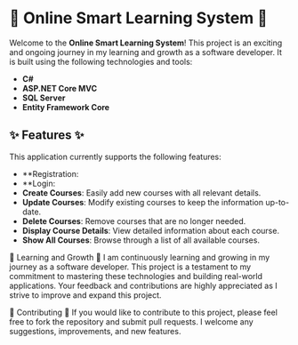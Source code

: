 # 🌟 Online Smart Learning System 🌟

Welcome to the **Online Smart Learning System**! This project is an exciting and ongoing journey in my learning and growth as a software developer. It is built using the following technologies and tools:

- **C#**
- **ASP.NET Core MVC**
- **SQL Server**
- **Entity Framework Core**

## ✨ Features ✨

This application currently supports the following features:

- **Registration:
- **Login:
- **Create Courses**: Easily add new courses with all relevant details.
- **Update Courses**: Modify existing courses to keep the information up-to-date.
- **Delete Courses**: Remove courses that are no longer needed.
- **Display Course Details**: View detailed information about each course.
- **Show All Courses**: Browse through a list of all available courses.
  
🌱 Learning and Growth 🌱
I am continuously learning and growing in my journey as a software developer. This project is a testament to my commitment to mastering these technologies and building real-world applications. Your feedback and contributions are highly appreciated as I strive to improve and expand this project.

🤝 Contributing 🤝
If you would like to contribute to this project, please feel free to fork the repository and submit pull requests. I welcome any suggestions, improvements, and new features.

